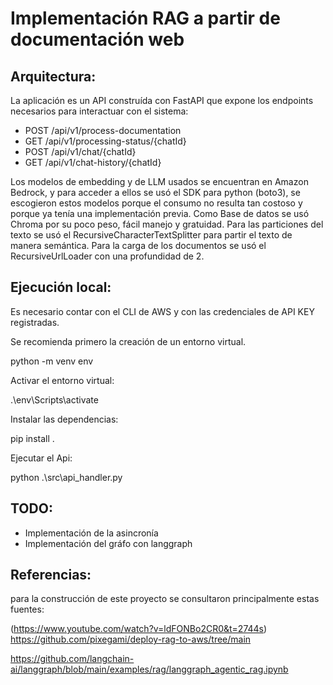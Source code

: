 # Implementación RAG a partir de documentación web

## Arquitectura:
La aplicación es un API construída con FastAPI que expone los endpoints necesarios para interactuar con el sistema: 
- POST /api/v1/process-documentation
- GET /api/v1/processing-status/{chatId}
- POST /api/v1/chat/{chatId}
- GET /api/v1/chat-history/{chatId}

Los modelos de embedding y de LLM usados se encuentran en Amazon Bedrock, y para acceder a ellos se usó el SDK para python (boto3), se escogieron estos modelos porque el consumo no resulta tan costoso y porque ya tenía una implementación previa.
Como Base de datos se usó Chroma por su poco peso, fácil manejo y gratuidad.
 Para las particiones del texto se usó el RecursiveCharacterTextSplitter para partir el texto de manera semántica.
 Para la carga de los documentos se usó el RecursiveUrlLoader con una profundidad de 2.

## Ejecución local:

Es necesario contar con el CLI de AWS y con las credenciales de API KEY registradas.

Se recomienda primero la creación de un entorno virtual.

python -m venv env

Activar el entorno virtual:

.\env\Scripts\activate

Instalar las dependencias:

pip install .

Ejecutar el Api:

python .\src\api_handler.py  


## TODO:
- Implementación de la asincronía
- Implementación del gráfo con langgraph

## Referencias:

para la construcción de este proyecto se consultaron principalmente estas fuentes:

(https://www.youtube.com/watch?v=ldFONBo2CR0&t=2744s) https://github.com/pixegami/deploy-rag-to-aws/tree/main 

https://github.com/langchain-ai/langgraph/blob/main/examples/rag/langgraph_agentic_rag.ipynb
